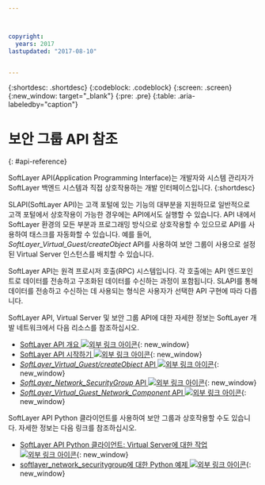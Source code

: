 ```yaml
---



copyright:
  years: 2017
lastupdated: "2017-08-10"


---
```


{:shortdesc: .shortdesc}
{:codeblock: .codeblock}
{:screen: .screen}
{:new_window: target="_blank"}
{:pre: .pre}
{:table: .aria-labeledby="caption"}

# 보안 그룹 API 참조
{: #api-reference} 

SoftLayer API(Application Programming Interface)는 개발자와 시스템 관리자가 SoftLayer 백엔드 시스템과 직접 상호작용하는
개발 인터페이스입니다.
{:shortdesc}

SLAPI(SoftLayer API)는 고객 포털에 있는 기능의 대부분을 지원하므로
일반적으로 고객 포털에서 상호작용이 가능한 경우에는 API에서도 실행할 수 있습니다. API 내에서 SoftLayer 환경의 모든 부분과 프로그래밍 방식으로 상호작용할 수 있으므로 API를 사용하여 태스크를 자동화할 수 있습니다. 예를 들어, *SoftLayer_Virtual_Guest/createObject* API를 사용하여 보안 그룹이 사용으로 설정된 Virtual Server 인스턴스를 배치할 수 있습니다.

SoftLayer API는 원격 프로시저 호출(RPC) 시스템입니다. 각 호출에는 API 엔드포인트로 데이터를 전송하고 구조화된 데이터를 수신하는 과정이 포함됩니다. SLAPI를 통해 데이터를 전송하고 수신하는 데 사용되는 형식은 사용자가 선택한 API 구현에 따라 다릅니다. 

SoftLayer API, Virtual Server 및 보안 그룹 API에 대한 자세한 정보는 SoftLayer 개발 네트워크에서
다음 리소스를 참조하십시오.
* [SoftLayer API 개요 ![외부 링크 아이콘](../../icons/launch-glyph.svg "외부 링크 아이콘")](https://softlayer.github.io/reference/softlayerapi/){: new_window} 
* [SoftLayer API 시작하기 ![외부 링크 아이콘](../../icons/launch-glyph.svg "외부 링크 아이콘")](http://sldn.softlayer.com/article/getting-started){: new_window}
* [*SoftLayer_Virtual_Guest/createObject* API ![외부 링크 아이콘](../../icons/launch-glyph.svg "외부 링크 아이콘")](http://sldn.softlayer.com/reference/services/SoftLayer_Virtual_Guest/createObject){: new_window}
* [*SoftLayer_Network_SecurityGroup* API ![외부 링크 아이콘](../../icons/launch-glyph.svg "외부 링크 아이콘")](https://sldn.softlayer.com/reference/services/SoftLayer_Network_SecurityGroup){: new_window}
* [*SoftLayer_Virtual_Guest_Network_Component* API ![외부 링크 아이콘](../../icons/launch-glyph.svg "외부 링크 아이콘")](http://sldn.softlayer.com/reference/services/SoftLayer_Virtual_Guest_Network_Component){: new_window}

SoftLayer API Python 클라이언트를 사용하여 보안 그룹과 상호작용할 수도 있습니다. 자세한 정보는 다음 링크를 참조하십시오.
* [SoftLayer API Python 클라이언트: Virtual Server에 대한 작업 ![외부 링크 아이콘](../../icons/launch-glyph.svg "외부 링크 아이콘")](http://softlayer-python.readthedocs.io/en/latest/cli/vs.html){: new_window}
* [softlayer_network_securitygroup에 대한 Python 예제 ![외부 링크 아이콘](../../icons/launch-glyph.svg "외부 링크 아이콘")](https://softlayer.github.io/classes/softlayer_network_securitygroup/){: new_window}
